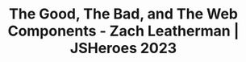 ---
url: 'https://www.youtube.com/watch?v=R4Ri4ft7bXY'
title: >-
  The Good, The Bad, and The Web Components - Zach Leatherman | JSHeroes 2023
dateRead: '2023-11-18'
authors:
  - Zach Leatherman
media: video
notes: >-
  This explains WebC nicely for me! Zach notes the problem where if you add HTML inside the web component, either light or shadow DOM, you end up repeating all of that templating each time you use it. The solution is to have one template that can be reused by multiple custom elements. Under WCAG disucssion. WebC treats web compontents as first party SSR rendering.
topics:
  - web components
  - css
  - javascript
  - DOM
purposes:
  - work

---